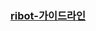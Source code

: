 ### [ribot-가이드라인](https://github.com/ribot/android-guidelines/blob/master/project_and_code_guidelines.md)
